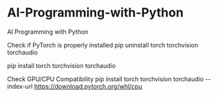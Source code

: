 # AI-Programming-with-Python
AI Programming with Python

Check if PyTorch is properly installed
pip uninstall torch torchvision torchaudio

pip install torch torchvision torchaudio


Check GPU/CPU Compatibility
pip install torch torchvision torchaudio --index-url https://download.pytorch.org/whl/cpu
